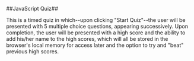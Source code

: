 ##JavaScript Quiz##

This is a timed quiz in which--upon clicking "Start Quiz"--the user will be presented with 5 multiple choice questions, appearing successively. Upon completion, the user will be presented with a high score and the ability to add his/her name to the high scores, which will all be stored in the browser's local memory for access later and the option to try and "beat" previous high scores.